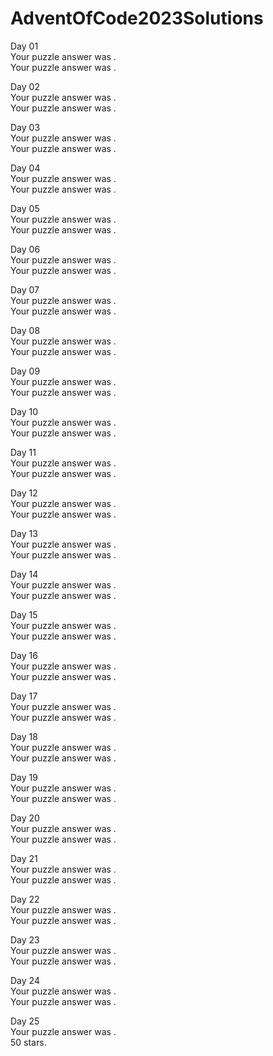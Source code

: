 # AdventOfCode2023Solutions
Day 01<br>
Your puzzle answer was .<br>
Your puzzle answer was .

Day 02<br>
Your puzzle answer was .<br>
Your puzzle answer was .

Day 03<br>
Your puzzle answer was .<br>
Your puzzle answer was .

Day 04<br>
Your puzzle answer was .<br>
Your puzzle answer was .

Day 05<br>
Your puzzle answer was .<br>
Your puzzle answer was .

Day 06<br>
Your puzzle answer was .<br>
Your puzzle answer was .

Day 07<br>
Your puzzle answer was .<br>
Your puzzle answer was .

Day 08<br>
Your puzzle answer was .<br>
Your puzzle answer was .

Day 09<br>
Your puzzle answer was .<br>
Your puzzle answer was .

Day 10<br>
Your puzzle answer was .<br>
Your puzzle answer was .

Day 11<br>
Your puzzle answer was .<br>
Your puzzle answer was .

Day 12<br>
Your puzzle answer was .<br>
Your puzzle answer was .

Day 13<br>
Your puzzle answer was .<br>
Your puzzle answer was .

Day 14<br>
Your puzzle answer was .<br>
Your puzzle answer was .

Day 15<br>
Your puzzle answer was .<br>
Your puzzle answer was .

Day 16<br>
Your puzzle answer was .<br>
Your puzzle answer was .

Day 17<br>
Your puzzle answer was .<br>
Your puzzle answer was .

Day 18<br>
Your puzzle answer was .<br>
Your puzzle answer was .

Day 19<br>
Your puzzle answer was .<br>
Your puzzle answer was .

Day 20<br>
Your puzzle answer was .<br>
Your puzzle answer was .

Day 21<br>
Your puzzle answer was .<br>
Your puzzle answer was .

Day 22<br>
Your puzzle answer was .<br>
Your puzzle answer was .

Day 23<br>
Your puzzle answer was .<br>
Your puzzle answer was .

Day 24<br>
Your puzzle answer was .<br>
Your puzzle answer was .

Day 25<br>
Your puzzle answer was .<br>
50 stars.